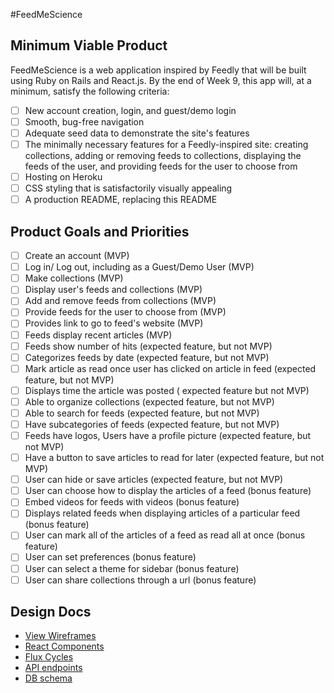 #FeedMeScience

## Minimum Viable Product

FeedMeScience is a web application inspired by Feedly that will be built using Ruby on Rails and React.js. By the end of Week 9, this app will, at a minimum, satisfy the following criteria:

- [ ] New account creation, login, and guest/demo login
- [ ] Smooth, bug-free navigation
- [ ] Adequate seed data to demonstrate the site's features
- [ ] The minimally necessary features for a Feedly-inspired site: creating collections, adding or removing feeds to collections, displaying the feeds of the user, and providing feeds for the user to choose from
- [ ] Hosting on Heroku
- [ ] CSS styling that is satisfactorily visually appealing
- [ ] A production README, replacing this README

## Product Goals and Priorities

- [ ] Create an account (MVP)
- [ ] Log in/ Log out, including as a Guest/Demo User (MVP)
- [ ] Make collections (MVP)
- [ ] Display user's feeds and collections (MVP)
- [ ] Add and remove feeds from collections (MVP)
- [ ] Provide feeds for the user to choose from (MVP)
- [ ] Provides link to go to feed's website (MVP)
- [ ] Feeds display recent articles (MVP)
- [ ] Feeds show number of hits (expected feature, but not MVP)
- [ ] Categorizes feeds by date (expected feature, but not MVP)
- [ ] Mark article as read once user has clicked on article in feed (expected feature, but not MVP)
- [ ] Displays time the article was posted ( expected feature but not MVP)
- [ ] Able to organize collections (expected feature, but not MVP)
- [ ] Able to search for feeds (expected feature, but not MVP)
- [ ] Have subcategories of feeds (expected feature, but not MVP)
- [ ] Feeds have logos, Users have a profile picture (expected feature, but not MVP)
- [ ] Have a button to save articles to read for later (expected feature, but not MVP)
- [ ] User can hide or save articles (expected feature, but not MVP)
- [ ] User can choose how to display the articles of a feed (bonus feature)
- [ ] Embed videos for feeds with videos (bonus feature)
- [ ] Displays related feeds when displaying articles of a particular feed (bonus feature)
- [ ] User can mark all of the articles of a feed as read all at once (bonus feature)
- [ ] User can set preferences (bonus feature)
- [ ] User can select a theme for sidebar (bonus feature)
- [ ] User can share collections through a url (bonus feature)

## Design Docs
* [View Wireframes][views]
* [React Components][components]
* [Flux Cycles][flux-cycles]
* [API endpoints][api-endpoints]
* [DB schema][schema]

[views]: ./docs/views.md
[components]: ./docs/components.md
[flux-cycles]: ./docs/flux-cycles.md
[api-endpoints]: ./docs/api-endpoints.md
[schema]: ./docs/schema.md
